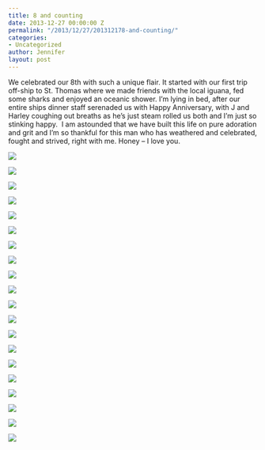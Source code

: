 ```yaml
---
title: 8 and counting
date: 2013-12-27 00:00:00 Z
permalink: "/2013/12/27/201312178-and-counting/"
categories:
- Uncategorized
author: Jennifer
layout: post
---
```


We celebrated our 8th with such a unique flair. It started with our first trip off-ship to St. Thomas where we made friends with the local iguana, fed some sharks and enjoyed an oceanic shower. I&#8217;m lying in bed, after our entire ships dinner staff serenaded us with Happy Anniversary, with J and Harley coughing out breaths as he&#8217;s just steam rolled us both and I&#8217;m just so stinking happy. &nbsp;I am astounded that we have built this life on pure adoration and grit and I&#8217;m so thankful for this man who has weathered and celebrated, fought and strived, right with me. Honey &#8211; I love you.

<div class="image-gallery-wrapper">
  <p>
    <img src="/assets/images/8-and-counting/2013-12-17+10.11.42.jpg" />
  </p>

  <p>
    <img src="/assets/images/8-and-counting/2013-12-17+11.55.44.jpg" />
  </p>

  <p>
    <img src="/assets/images/8-and-counting/2013-12-17+12.15.34.jpg" />
  </p>

  <p>
    <img src="/assets/images/8-and-counting/2013-12-17+12.15.22.jpg" />
  </p>

  <p>
    <img src="/assets/images/8-and-counting/DSC00667.JPG" />
  </p>

  <p>
    <img src="/assets/images/8-and-counting/2013-12-17+12.04.55.jpg" />
  </p>

  <p>
    <img src="/assets/images/8-and-counting/2013-12-17+12.09.53.jpg" />
  </p>

  <p>
    <img src="/assets/images/8-and-counting/DSC00676.JPG" />
  </p>

  <p>
    <img src="/assets/images/8-and-counting/DSC00673.JPG" />
  </p>

  <p>
    <img src="/assets/images/8-and-counting/DSC00669.JPG" />
  </p>

  <p>
    <img src="/assets/images/8-and-counting/DSC00670.JPG" />
  </p>

  <p>
    <img src="/assets/images/8-and-counting/DSC00661.JPG" />
  </p>

  <p>
    <img src="/assets/images/8-and-counting/2013-12-17+11.52.30.jpg" />
  </p>

  <p>
    <img src="/assets/images/8-and-counting/2013-12-17+11.58.29.jpg" />
  </p>

  <p>
    <img src="/assets/images/8-and-counting/DSC00679.JPG" />
  </p>

  <p>
    <img src="/assets/images/8-and-counting/DSC00689.JPG" />
  </p>

  <p>
    <img src="/assets/images/8-and-counting/DSC00692.JPG" />
  </p>

  <p>
    <img src="/assets/images/8-and-counting/DSC00680.JPG" />
  </p>

  <p>
    <img src="/assets/images/8-and-counting/DSC00683.JPG" />
  </p>

  <p>
    <img src="/assets/images/8-and-counting/DSC00666.JPG" />
  </p>
</div>
